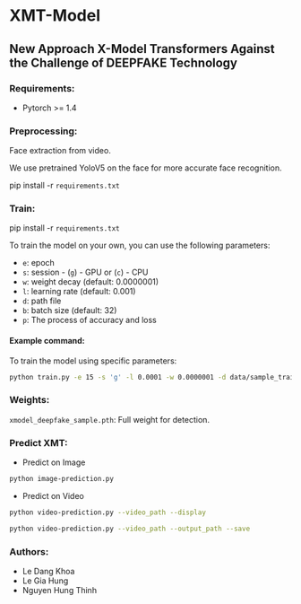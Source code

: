 # XMT-Model

## New Approach X-Model Transformers Against the Challenge of DEEPFAKE Technology

### Requirements:

- Pytorch >= 1.4

### Preprocessing:

Face extraction from video. 

We use pretrained YoloV5 on the face for more accurate face recognition.

pip install -r `requirements.txt`


### Train:
pip install -r `requirements.txt`

To train the model on your own, you can use the following parameters:

- `e`: epoch
- `s`: session - (`g`) - GPU or (`c`) - CPU
- `w`: weight decay (default: 0.0000001)
- `l`: learning rate (default: 0.001)
- `d`: path file
- `b`: batch size (default: 32)
- `p`: The process of accuracy and loss

#### Example command:

To train the model using specific parameters:

```bash
python train.py -e 15 -s 'g' -l 0.0001 -w 0.0000001 -d data/sample_train_data/ -p
```
### Weights:
`xmodel_deepfake_sample.pth`: Full weight for detection.
### Predict XMT:
- Predict on Image
```bash
python image-prediction.py
```
- Predict on Video

```bash
python video-prediction.py --video_path --display
```
```bash
python video-prediction.py --video_path --output_path --save
```
### Authors:
- Le Dang Khoa
- Le Gia Hung
- Nguyen Hung Thinh

